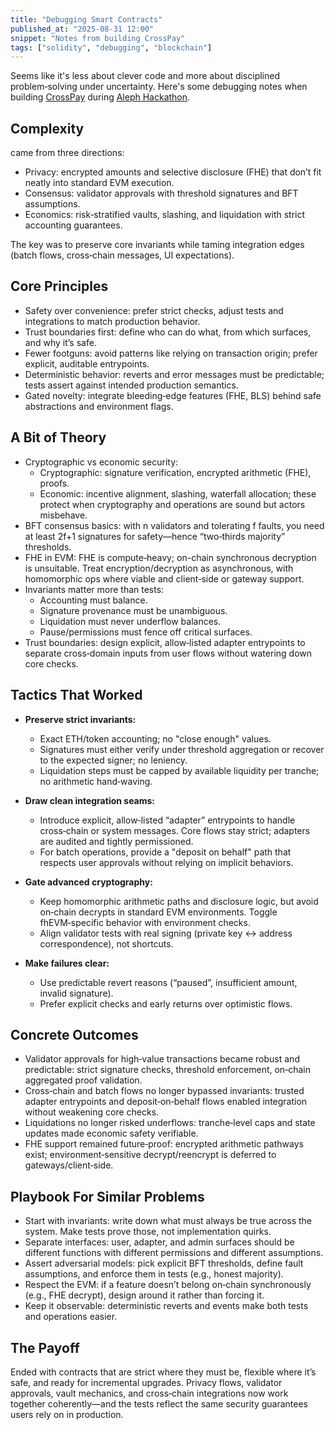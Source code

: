 ```yaml
---
title: "Debugging Smart Contracts"
published_at: "2025-08-31 12:00"
snippet: "Notes from building CrossPay"
tags: ["solidity", "debugging", "blockchain"]
---
```


Seems like it's less about clever code and more about disciplined problem‑solving under uncertainty. Here's some debugging notes when building [CrossPay](https://github.com/arcbjorn/crosspay) during [Aleph Hackathon](https://dorahacks.io/hackathon/aleph-hackathon/detail).

## Complexity

came from three directions:

- Privacy: encrypted amounts and selective disclosure (FHE) that don’t fit neatly into standard EVM execution.
- Consensus: validator approvals with threshold signatures and BFT assumptions.
- Economics: risk‑stratified vaults, slashing, and liquidation with strict accounting guarantees.

The key was to preserve core invariants while taming integration edges (batch flows, cross‑chain messages, UI expectations).

## Core Principles

- Safety over convenience: prefer strict checks, adjust tests and integrations to match production behavior.
- Trust boundaries first: define who can do what, from which surfaces, and why it’s safe.
- Fewer footguns: avoid patterns like relying on transaction origin; prefer explicit, auditable entrypoints.
- Deterministic behavior: reverts and error messages must be predictable; tests assert against intended production semantics.
- Gated novelty: integrate bleeding‑edge features (FHE, BLS) behind safe abstractions and environment flags.

## A Bit of Theory

- Cryptographic vs economic security:
    - Cryptographic: signature verification, encrypted arithmetic (FHE), proofs.
    - Economic: incentive alignment, slashing, waterfall allocation; these protect when cryptography and operations are sound but actors misbehave.
- BFT consensus basics: with n validators and tolerating f faults, you need at least 2f+1 signatures for safety—hence “two‑thirds majority” thresholds.
- FHE in EVM: FHE is compute‑heavy; on-chain synchronous decryption is unsuitable. Treat encryption/decryption as asynchronous, with homomorphic ops where viable and client‑side or gateway support.
- Invariants matter more than tests:
    - Accounting must balance.
    - Signature provenance must be unambiguous.
    - Liquidation must never underflow balances.
    - Pause/permissions must fence off critical surfaces.
- Trust boundaries: design explicit, allow‑listed adapter entrypoints to separate cross‑domain inputs from user flows without watering down core checks.

## Tactics That Worked

- **Preserve strict invariants:**
    - Exact ETH/token accounting; no "close enough" values.
    - Signatures must either verify under threshold aggregation or recover to the expected signer; no leniency.
    - Liquidation steps must be capped by available liquidity per tranche; no arithmetic hand‑waving.

- **Draw clean integration seams:**
    - Introduce explicit, allow‑listed “adapter” entrypoints to handle cross‑chain or system messages. Core flows stay strict; adapters are audited and tightly permissioned.
    - For batch operations, provide a "deposit on behalf" path that respects user approvals without relying on implicit behaviors.

- **Gate advanced cryptography:**
    - Keep homomorphic arithmetic paths and disclosure logic, but avoid on‑chain decrypts in standard EVM environments. Toggle fhEVM‑specific behavior with environment checks.
    - Align validator tests with real signing (private key ↔ address correspondence), not shortcuts.

- **Make failures clear:**
    - Use predictable revert reasons (“paused”, insufficient amount, invalid signature).
    - Prefer explicit checks and early returns over optimistic flows.

## Concrete Outcomes

- Validator approvals for high‑value transactions became robust and predictable: strict signature checks, threshold enforcement, on‑chain aggregated proof validation.
- Cross‑chain and batch flows no longer bypassed invariants: trusted adapter entrypoints and deposit‑on‑behalf flows enabled integration without weakening core checks.
- Liquidations no longer risked underflows: tranche‑level caps and state updates made economic safety verifiable.
- FHE support remained future‑proof: encrypted arithmetic pathways exist; environment‑sensitive decrypt/reencrypt is deferred to gateways/client‑side.

## Playbook For Similar Problems

- Start with invariants: write down what must always be true across the system. Make tests prove those, not implementation quirks.
- Separate interfaces: user, adapter, and admin surfaces should be different functions with different permissions and different assumptions.
- Assert adversarial models: pick explicit BFT thresholds, define fault assumptions, and enforce them in tests (e.g., honest majority).
- Respect the EVM: if a feature doesn’t belong on‑chain synchronously (e.g., FHE decrypt), design around it rather than forcing it.
- Keep it observable: deterministic reverts and events make both tests and operations easier.

## The Payoff

Ended with contracts that are strict where they must be, flexible where it’s safe, and ready for incremental upgrades. Privacy flows, validator approvals, vault mechanics, and cross‑chain
integrations now work together coherently—and the tests reflect the same security guarantees users rely on in production.

